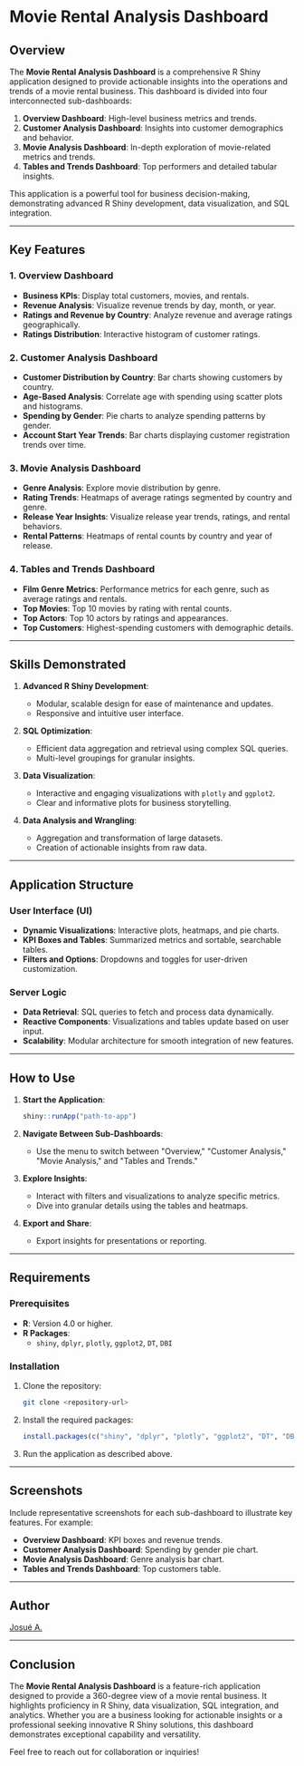 # Movie Rental Analysis Dashboard

## Overview
The **Movie Rental Analysis Dashboard** is a comprehensive R Shiny application designed to provide actionable insights into the operations and trends of a movie rental business. This dashboard is divided into four interconnected sub-dashboards:

1. **Overview Dashboard**: High-level business metrics and trends.
2. **Customer Analysis Dashboard**: Insights into customer demographics and behavior.
3. **Movie Analysis Dashboard**: In-depth exploration of movie-related metrics and trends.
4. **Tables and Trends Dashboard**: Top performers and detailed tabular insights.

This application is a powerful tool for business decision-making, demonstrating advanced R Shiny development, data visualization, and SQL integration.

---

## Key Features

### 1. Overview Dashboard
- **Business KPIs**: Display total customers, movies, and rentals.
- **Revenue Analysis**: Visualize revenue trends by day, month, or year.
- **Ratings and Revenue by Country**: Analyze revenue and average ratings geographically.
- **Ratings Distribution**: Interactive histogram of customer ratings.

### 2. Customer Analysis Dashboard
- **Customer Distribution by Country**: Bar charts showing customers by country.
- **Age-Based Analysis**: Correlate age with spending using scatter plots and histograms.
- **Spending by Gender**: Pie charts to analyze spending patterns by gender.
- **Account Start Year Trends**: Bar charts displaying customer registration trends over time.

### 3. Movie Analysis Dashboard
- **Genre Analysis**: Explore movie distribution by genre.
- **Rating Trends**: Heatmaps of average ratings segmented by country and genre.
- **Release Year Insights**: Visualize release year trends, ratings, and rental behaviors.
- **Rental Patterns**: Heatmaps of rental counts by country and year of release.

### 4. Tables and Trends Dashboard
- **Film Genre Metrics**: Performance metrics for each genre, such as average ratings and rentals.
- **Top Movies**: Top 10 movies by rating with rental counts.
- **Top Actors**: Top 10 actors by ratings and appearances.
- **Top Customers**: Highest-spending customers with demographic details.

---

## Skills Demonstrated

1. **Advanced R Shiny Development**:
   - Modular, scalable design for ease of maintenance and updates.
   - Responsive and intuitive user interface.

2. **SQL Optimization**:
   - Efficient data aggregation and retrieval using complex SQL queries.
   - Multi-level groupings for granular insights.

3. **Data Visualization**:
   - Interactive and engaging visualizations with `plotly` and `ggplot2`.
   - Clear and informative plots for business storytelling.

4. **Data Analysis and Wrangling**:
   - Aggregation and transformation of large datasets.
   - Creation of actionable insights from raw data.

---

## Application Structure

### User Interface (UI)
- **Dynamic Visualizations**: Interactive plots, heatmaps, and pie charts.
- **KPI Boxes and Tables**: Summarized metrics and sortable, searchable tables.
- **Filters and Options**: Dropdowns and toggles for user-driven customization.

### Server Logic
- **Data Retrieval**: SQL queries to fetch and process data dynamically.
- **Reactive Components**: Visualizations and tables update based on user input.
- **Scalability**: Modular architecture for smooth integration of new features.

---

## How to Use

1. **Start the Application**:
   ```R
   shiny::runApp("path-to-app")
   ```

2. **Navigate Between Sub-Dashboards**:
   - Use the menu to switch between "Overview," "Customer Analysis," "Movie Analysis," and "Tables and Trends."

3. **Explore Insights**:
   - Interact with filters and visualizations to analyze specific metrics.
   - Dive into granular details using the tables and heatmaps.

4. **Export and Share**:
   - Export insights for presentations or reporting.

---

## Requirements

### Prerequisites
- **R**: Version 4.0 or higher.
- **R Packages**:
  - `shiny`, `dplyr`, `plotly`, `ggplot2`, `DT`, `DBI`

### Installation
1. Clone the repository:
   ```bash
   git clone <repository-url>
   ```

2. Install the required packages:
   ```R
   install.packages(c("shiny", "dplyr", "plotly", "ggplot2", "DT", "DBI"))
   ```

3. Run the application as described above.

---

## Screenshots
Include representative screenshots for each sub-dashboard to illustrate key features. For example:
- **Overview Dashboard**: KPI boxes and revenue trends.
- **Customer Analysis Dashboard**: Spending by gender pie chart.
- **Movie Analysis Dashboard**: Genre analysis bar chart.
- **Tables and Trends Dashboard**: Top customers table.

---

## Author

[Josué A.](https://www.linkedin.com/in/josu%C3%A9-afouda/)  

---

## Conclusion
The **Movie Rental Analysis Dashboard** is a feature-rich application designed to provide a 360-degree view of a movie rental business. It highlights proficiency in R Shiny, data visualization, SQL integration, and analytics. Whether you are a business looking for actionable insights or a professional seeking innovative R Shiny solutions, this dashboard demonstrates exceptional capability and versatility.

Feel free to reach out for collaboration or inquiries!

